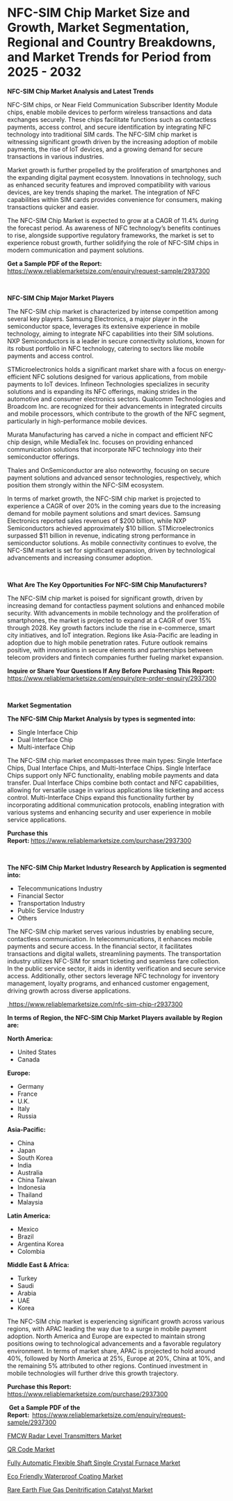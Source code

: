 <p><h1>NFC-SIM Chip Market Size and Growth, Market Segmentation, Regional and Country Breakdowns, and Market Trends for Period from 2025 -  2032</h1></p><p><strong>NFC-SIM Chip Market Analysis and Latest Trends</strong></p>
<p><p>NFC-SIM chips, or Near Field Communication Subscriber Identity Module chips, enable mobile devices to perform wireless transactions and data exchanges securely. These chips facilitate functions such as contactless payments, access control, and secure identification by integrating NFC technology into traditional SIM cards. The NFC-SIM chip market is witnessing significant growth driven by the increasing adoption of mobile payments, the rise of IoT devices, and a growing demand for secure transactions in various industries.</p><p>Market growth is further propelled by the proliferation of smartphones and the expanding digital payment ecosystem. Innovations in technology, such as enhanced security features and improved compatibility with various devices, are key trends shaping the market. The integration of NFC capabilities within SIM cards provides convenience for consumers, making transactions quicker and easier. </p><p>The NFC-SIM Chip Market is expected to grow at a CAGR of 11.4% during the forecast period. As awareness of NFC technology’s benefits continues to rise, alongside supportive regulatory frameworks, the market is set to experience robust growth, further solidifying the role of NFC-SIM chips in modern communication and payment solutions.</p></p>
<p><strong>Get a Sample PDF of the Report:&nbsp;</strong> <a href="https://www.reliablemarketsize.com/enquiry/request-sample/2937300?utm_campaign=2176&utm_medium=2&utm_source=Github&utm_content=ia&utm_term=14032025&utm_id=nfc-sim-chip">https://www.reliablemarketsize.com/enquiry/request-sample/2937300</a></p>
<p>&nbsp;</p>
<p><strong>NFC-SIM Chip Major Market Players</strong></p>
<p><p>The NFC-SIM chip market is characterized by intense competition among several key players. Samsung Electronics, a major player in the semiconductor space, leverages its extensive experience in mobile technology, aiming to integrate NFC capabilities into their SIM solutions. NXP Semiconductors is a leader in secure connectivity solutions, known for its robust portfolio in NFC technology, catering to sectors like mobile payments and access control.</p><p>STMicroelectronics holds a significant market share with a focus on energy-efficient NFC solutions designed for various applications, from mobile payments to IoT devices. Infineon Technologies specializes in security solutions and is expanding its NFC offerings, making strides in the automotive and consumer electronics sectors. Qualcomm Technologies and Broadcom Inc. are recognized for their advancements in integrated circuits and mobile processors, which contribute to the growth of the NFC segment, particularly in high-performance mobile devices.</p><p>Murata Manufacturing has carved a niche in compact and efficient NFC chip design, while MediaTek Inc. focuses on providing enhanced communication solutions that incorporate NFC technology into their semiconductor offerings.</p><p>Thales and OnSemiconductor are also noteworthy, focusing on secure payment solutions and advanced sensor technologies, respectively, which position them strongly within the NFC-SIM ecosystem.</p><p>In terms of market growth, the NFC-SIM chip market is projected to experience a CAGR of over 20% in the coming years due to the increasing demand for mobile payment solutions and smart devices. Samsung Electronics reported sales revenues of $200 billion, while NXP Semiconductors achieved approximately $10 billion. STMicroelectronics surpassed $11 billion in revenue, indicating strong performance in semiconductor solutions. As mobile connectivity continues to evolve, the NFC-SIM market is set for significant expansion, driven by technological advancements and increasing consumer adoption.</p></p>
<p>&nbsp;</p>
<p><strong>What Are The Key Opportunities For NFC-SIM Chip Manufacturers?</strong></p>
<p><p>The NFC-SIM chip market is poised for significant growth, driven by increasing demand for contactless payment solutions and enhanced mobile security. With advancements in mobile technology and the proliferation of smartphones, the market is projected to expand at a CAGR of over 15% through 2028. Key growth factors include the rise in e-commerce, smart city initiatives, and IoT integration. Regions like Asia-Pacific are leading in adoption due to high mobile penetration rates. Future outlook remains positive, with innovations in secure elements and partnerships between telecom providers and fintech companies further fueling market expansion.</p></p>
<p><strong>Inquire or Share Your Questions If Any Before Purchasing This Report:</strong> <a href="https://www.reliablemarketsize.com/enquiry/pre-order-enquiry/2937300?utm_campaign=2176&utm_medium=2&utm_source=Github&utm_content=ia&utm_term=14032025&utm_id=nfc-sim-chip">https://www.reliablemarketsize.com/enquiry/pre-order-enquiry/2937300</a></p>
<p>&nbsp;</p>
<p><strong>Market Segmentation</strong></p>
<p><strong>The NFC-SIM Chip Market Analysis by types is segmented into:</strong></p>
<p><ul><li>Single Interface Chip</li><li>Dual Interface Chip</li><li>Multi-interface Chip</li></ul></p>
<p><p>The NFC-SIM chip market encompasses three main types: Single Interface Chips, Dual Interface Chips, and Multi-Interface Chips. Single Interface Chips support only NFC functionality, enabling mobile payments and data transfer. Dual Interface Chips combine both contact and NFC capabilities, allowing for versatile usage in various applications like ticketing and access control. Multi-Interface Chips expand this functionality further by incorporating additional communication protocols, enabling integration with various systems and enhancing security and user experience in mobile service applications.</p></p>
<p><strong>Purchase this Report:&nbsp;</strong><a href="https://www.reliablemarketsize.com/purchase/2937300?utm_campaign=2176&utm_medium=2&utm_source=Github&utm_content=ia&utm_term=14032025&utm_id=nfc-sim-chip">https://www.reliablemarketsize.com/purchase/2937300</a></p>
<p>&nbsp;</p>
<p><strong>The NFC-SIM Chip Market Industry Research by Application is segmented into:</strong></p>
<p><ul><li>Telecommunications Industry</li><li>Financial Sector</li><li>Transportation Industry</li><li>Public Service Industry</li><li>Others</li></ul></p>
<p><p>The NFC-SIM chip market serves various industries by enabling secure, contactless communication. In telecommunications, it enhances mobile payments and secure access. In the financial sector, it facilitates transactions and digital wallets, streamlining payments. The transportation industry utilizes NFC-SIM for smart ticketing and seamless fare collection. In the public service sector, it aids in identity verification and secure service access. Additionally, other sectors leverage NFC technology for inventory management, loyalty programs, and enhanced customer engagement, driving growth across diverse applications.</p></p>
<p><a href="https://www.reliablemarketsize.com/nfc-sim-chip-r2937300?utm_campaign=2176&utm_medium=2&utm_source=Github&utm_content=ia&utm_term=14032025&utm_id=nfc-sim-chip">&nbsp;https://www.reliablemarketsize.com/nfc-sim-chip-r2937300</a></p>
<p><strong>In terms of Region, the NFC-SIM Chip Market Players available by Region are:</strong></p>
<p>
    <p> <strong> North America: </strong>
        <ul>
            <li>United States</li>
            <li>Canada</li>
        </ul>
        </p> 
    <p> <strong> Europe: </strong>
        <ul>
            <li>Germany</li>
            <li>France</li>
            <li>U.K.</li>
            <li>Italy</li>
            <li>Russia</li>
        </ul>
        </p> 
    <p> <strong> Asia-Pacific: </strong>
        <ul>
            <li>China</li>
            <li>Japan</li>
            <li>South Korea</li>
            <li>India</li>
            <li>Australia</li>
            <li>China Taiwan</li>
            <li>Indonesia</li>
            <li>Thailand</li>
            <li>Malaysia</li>
        </ul>
        </p> 
    <p> <strong> Latin America: </strong>
        <ul>
            <li>Mexico</li>
            <li>Brazil</li>
            <li>Argentina Korea</li>
            <li>Colombia</li>
        </ul>
        </p> 
    <p> <strong> Middle East & Africa: </strong>
        <ul>
            <li>Turkey</li>
            <li>Saudi</li>
            <li>Arabia</li>
            <li>UAE</li>
            <li>Korea</li>
        </ul>
    </p>
    </p>
<p><p>The NFC-SIM chip market is experiencing significant growth across various regions, with APAC leading the way due to a surge in mobile payment adoption. North America and Europe are expected to maintain strong positions owing to technological advancements and a favorable regulatory environment. In terms of market share, APAC is projected to hold around 40%, followed by North America at 25%, Europe at 20%, China at 10%, and the remaining 5% attributed to other regions. Continued investment in mobile technologies will further drive this growth trajectory.</p></p>
<p><strong>Purchase this Report: </strong><a href="https://www.reliablemarketsize.com/purchase/2937300?utm_campaign=2176&utm_medium=2&utm_source=Github&utm_content=ia&utm_term=14032025&utm_id=nfc-sim-chip">https://www.reliablemarketsize.com/purchase/2937300</a></p>
<p>&nbsp;<strong>Get a Sample PDF of the Report:&nbsp;&nbsp;</strong><a href="https://www.reliablemarketsize.com/enquiry/request-sample/2937300?utm_campaign=2176&utm_medium=2&utm_source=Github&utm_content=ia&utm_term=14032025&utm_id=nfc-sim-chip">https://www.reliablemarketsize.com/enquiry/request-sample/2937300</a></p>
<p><strong></strong></p>
<p><p><a href="https://github.com/phillpfantis/Market-Research-Report-List-1/blob/main/fmcw-radar-level-transmitters-market.md?utm_campaign=2176&utm_medium=2&utm_source=Github&utm_content=ia&utm_term=14032025&utm_id=nfc-sim-chip">FMCW Radar Level Transmitters Market</a></p><p><a href="https://github.com/marcayaminig/Market-Research-Report-List-1/blob/main/qr-code-market.md?utm_campaign=2176&utm_medium=2&utm_source=Github&utm_content=ia&utm_term=14032025&utm_id=nfc-sim-chip">QR Code Market</a></p><p><a href="https://github.com/stuwinawisa/Market-Research-Report-List-1/blob/main/fully-automatic-flexible-shaft-single-crystal-furnace-market.md?utm_campaign=2176&utm_medium=2&utm_source=Github&utm_content=ia&utm_term=14032025&utm_id=nfc-sim-chip">Fully Automatic Flexible Shaft Single Crystal Furnace Market</a></p><p><a href="https://github.com/awwqamet/Market-Research-Report-List-1/blob/main/eco-friendly-waterproof-coating-market.md?utm_campaign=2176&utm_medium=2&utm_source=Github&utm_content=ia&utm_term=14032025&utm_id=nfc-sim-chip">Eco Friendly Waterproof Coating Market</a></p><p><a href="https://github.com/asoauoldag3n/Market-Research-Report-List-1/blob/main/rare-earth-flue-gas-denitrification-catalyst-market.md?utm_campaign=2176&utm_medium=2&utm_source=Github&utm_content=ia&utm_term=14032025&utm_id=nfc-sim-chip">Rare Earth Flue Gas Denitrification Catalyst Market</a></p></p>